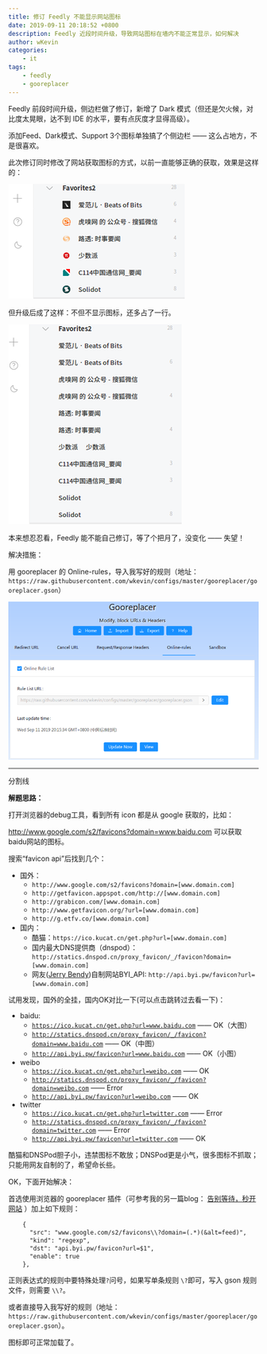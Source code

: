 ```yaml
---
title: 修订 Feedly 不能显示网站图标
date: 2019-09-11 20:18:52 +0800
description: Feedly 近段时间升级，导致网站图标在墙内不能正常显示，如何解决
author: wKevin
categories: 
    - it
tags:
    - feedly
    - gooreplacer
---
```


Feedly 前段时间升级，侧边栏做了修订，新增了 Dark 模式（但还是欠火候，对比度太晃眼，达不到 IDE 的水平，要有点灰度才显得高级）。

添加Feed、Dark模式、Support 3个图标单独搞了个侧边栏 —— 这么占地方，不是很喜欢。

此次修订同时修改了网站获取图标的方式，以前一直能够正确的获取，效果是这样的：

![](/images/posts/2019-09-11-feedly.can.not.show.icon/good.png)

但升级后成了这样：不但不显示图标，还多占了一行。

![](/images/posts/2019-09-11-feedly.can.not.show.icon/bad.png)

本来想忍忍看，Feedly 能不能自己修订，等了个把月了，没变化 —— 失望！

解决措施：

用 gooreplacer 的 Online-rules，导入我写好的规则（地址：`https://raw.githubusercontent.com/wkevin/configs/master/gooreplacer/gooreplacer.gson`）

![](/images/posts/2019-09-11-feedly.can.not.show.icon/gooreplacer.png)

---

分割线

**解题思路：**

打开浏览器的debug工具，看到所有 icon 都是从 google 获取的，比如：

http://www.google.com/s2/favicons?domain=www.baidu.com 可以获取baidu网站的图标。

搜索“favicon api”后找到几个：

- 国外：
    - `http://www.google.com/s2/favicons?domain=[www.domain.com]`
    - `http://getfavicon.appspot.com/http://[www.domain.com]`
    - `http://grabicon.com/[www.domain.com]`
    - `http://www.getfavicon.org/?url=[www.domain.com]`
    - `http://g.etfv.co/[www.domain.com]`
- 国内：
    - 酷猫：`https://ico.kucat.cn/get.php?url=[www.domain.com]`
    - 国内最大DNS提供商（dnspod）：`http://statics.dnspod.cn/proxy_favicon/_/favicon?domain=[www.domain.com]`
    - 网友([Jerry Bendy](https://github.com/jerrybendy))自制网站BYI_API: `http://api.byi.pw/favicon?url=[www.domain.com]`

试用发现，国外的全挂，国内OK对比一下(可以点击跳转过去看一下)：

- baidu:
    - [`https://ico.kucat.cn/get.php?url=www.baidu.com`](https://ico.kucat.cn/get.php?url=www.baidu.com) —— OK（大图）
    - [`http://statics.dnspod.cn/proxy_favicon/_/favicon?domain=www.baidu.com`](http://statics.dnspod.cn/proxy_favicon/_/favicon?domain=www.baidu.com) —— OK（中图）
    - [`http://api.byi.pw/favicon?url=www.baidu.com`](http://api.byi.pw/favicon?url=www.baidu.com) —— OK（小图）
- weibo
    - [`https://ico.kucat.cn/get.php?url=weibo.com`](https://ico.kucat.cn/get.php?url=weibo.com) —— OK
    - [`http://statics.dnspod.cn/proxy_favicon/_/favicon?domain=weibo.com`](http://statics.dnspod.cn/proxy_favicon/_/favicon?domain=weibo.com) —— Error
    - [`http://api.byi.pw/favicon?url=weibo.com`](http://api.byi.pw/favicon?url=weibo.com) —— OK
- twitter
    - [`https://ico.kucat.cn/get.php?url=twitter.com`](https://ico.kucat.cn/get.php?url=twitter.com) —— Error
    - [`http://statics.dnspod.cn/proxy_favicon/_/favicon?domain=twitter.com`](http://statics.dnspod.cn/proxy_favicon/_/favicon?domain=twitter.com) —— Error
    - [`http://api.byi.pw/favicon?url=twitter.com`](http://api.byi.pw/favicon?url=twitter.com) —— OK

酷猫和DNSPod胆子小，违禁图标不敢放；DNSPod更是小气，很多图标不抓取；只能用网友自制的了，希望命长些。

OK，下面开始解决：

首选使用浏览器的 gooreplacer 插件（可参考我的另一篇blog： [告别等待，秒开网站](https://wkevin.github.io/it/speed.net/) ）加上如下规则：

```
    {
      "src": "www.google.com/s2/favicons\\?domain=(.*)(&alt=feed)",
      "kind": "regexp",
      "dst": "api.byi.pw/favicon?url=$1",
      "enable": true
    },
```

正则表达式的规则中要特殊处理`?`问号，如果写单条规则 `\?`即可，写入 gson 规则文件，则需要 `\\?`。

或者直接导入我写好的规则（地址：`https://raw.githubusercontent.com/wkevin/configs/master/gooreplacer/gooreplacer.gson`）。

图标即可正常加载了。